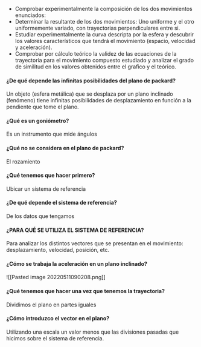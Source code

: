 + Comprobar experimentalmente la composición de los dos movimientos enunciados:
+ Determinar la resultante de los dos movimientos: Uno uniforme y el otro uniformemente variado, con trayectorias perpendiculares entre si.
+ Estudiar experimentalmente la curva descripta por la esfera y descubrir los valores característicos que tendrá el movimiento (espacio, velocidad y aceleración).
+ Comprobar por cálculo teórico la validez de las ecuaciones de la trayectoria para el movimiento compuesto estudiado y analizar el grado de similitud en los valores obtenidos entre el grafico y el teórico.



#### ¿De qué depende las infinitas posibilidades del plano de packard?
Un objeto (esfera metálica) que se desplaza por un plano inclinado (fenómeno) tiene infinitas posibilidades de desplazamiento en función a la pendiente que tome el plano.



#### ¿Qué es un goniómetro?
Es un instrumento que mide ángulos 




#### ¿Qué no se considera en el plano de packard?
El rozamiento



#### ¿Qué tenemos que hacer primero?
Ubicar un sistema de referencia



#### ¿De qué depende el sistema de referencia?
De los datos que tengamos



#### ¿PARA QUÉ SE UTILIZA EL SISTEMA DE REFERENCIA?
Para analizar los distintos vectores que se presentan en el movimiento: desplazamiento, velocidad, posición, etc.



#### ¿Cómo se trabaja la aceleración en un plano inclinado?
![[Pasted image 20220511090208.png]]



#### ¿Qué tenemos que hacer una vez que tenemos la trayectoria?
Dividimos el plano en partes iguales 



#### ¿Cómo introduzco el vector en el plano?
Utilizando una escala un valor menos que las divisiones pasadas que hicimos sobre el sistema de referencia.